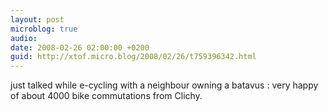 ```yaml
---
layout: post
microblog: true
audio: 
date: 2008-02-26 02:00:00 +0200
guid: http://xtof.micro.blog/2008/02/26/t759396342.html
---
```

just talked while e-cycling with a neighbour owning a batavus : very happy of about 4000 bike commutations from Clichy.
